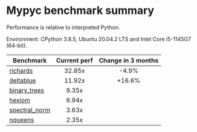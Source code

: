 # Mypyc benchmark summary

Performance is relative to interpreted Python.

Environment: CPython 3.8.5, Ubuntu 20.04.2 LTS and Intel Core i5-1145G7 (64-bit).

| Benchmark | Current perf | Change in 3 months |
| --- | :---: | :---: |
| [richards](benchmarks/richards.md) | 32.85x | -4.9% |
| [deltablue](benchmarks/deltablue.md) | 11.92x | +16.6% |
| [binary_trees](benchmarks/binary_trees.md) | 9.35x |  |
| [hexiom](benchmarks/hexiom.md) | 6.94x |  |
| [spectral_norm](benchmarks/spectral_norm.md) | 3.63x |  |
| [nqueens](benchmarks/nqueens.md) | 2.35x |  |
